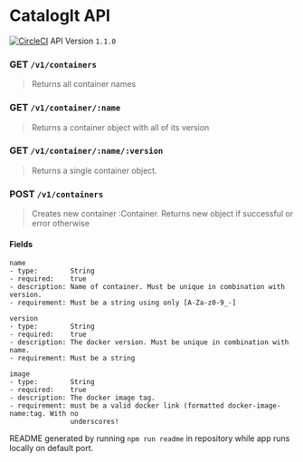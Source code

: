 # CatalogIt API

[![CircleCI](https://circleci.com/gh/turnerlabs/catalogit-api/tree/master.svg?style=svg)](https://circleci.com/gh/turnerlabs/catalogit-api/tree/master)
API Version `1.1.0`

### GET `/v1/containers`

> Returns all container names

### GET `/v1/container/:name`

> Returns a container object with all of its version

### GET `/v1/container/:name/:version`

> Returns a single container object.

### POST `/v1/containers`

> Creates new container :Container. Returns new object if successful or error otherwise

#### Fields

```
name
- type:        String
- required:    true
- description: Name of container. Must be unique in combination with version.
- requirement: Must be a string using only [A-Za-z0-9_-]

version
- type:        String
- required:    true
- description: The docker version. Must be unique in combination with name.
- requirement: Must be a string

image
- type:        String
- required:    true
- description: The docker image tag.
- requirement: must be a valid docker link (formatted docker-image-name:tag. With no
               underscores!

```


README generated by running `npm run readme` in repository while app runs locally on default port.
